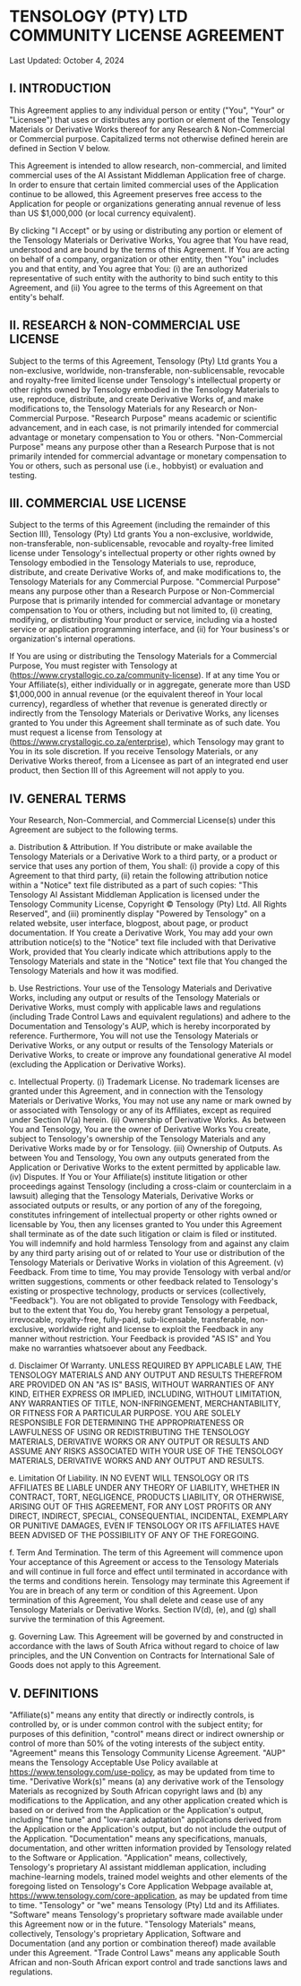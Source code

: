 # TENSOLOGY (PTY) LTD COMMUNITY LICENSE AGREEMENT
Last Updated: October 4, 2024

## I. INTRODUCTION

This Agreement applies to any individual person or entity ("You", "Your" or "Licensee") that uses or distributes any portion or element of the Tensology Materials or Derivative Works thereof for any Research & Non-Commercial or Commercial purpose. Capitalized terms not otherwise defined herein are defined in Section V below.

This Agreement is intended to allow research, non-commercial, and limited commercial uses of the AI Assistant Middleman Application free of charge. In order to ensure that certain limited commercial uses of the Application continue to be allowed, this Agreement preserves free access to the Application for people or organizations generating annual revenue of less than US $1,000,000 (or local currency equivalent).

By clicking "I Accept" or by using or distributing any portion or element of the Tensology Materials or Derivative Works, You agree that You have read, understood and are bound by the terms of this Agreement. If You are acting on behalf of a company, organization or other entity, then "You" includes you and that entity, and You agree that You: (i) are an authorized representative of such entity with the authority to bind such entity to this Agreement, and (ii) You agree to the terms of this Agreement on that entity's behalf.

## II. RESEARCH & NON-COMMERCIAL USE LICENSE

Subject to the terms of this Agreement, Tensology (Pty) Ltd grants You a non-exclusive, worldwide, non-transferable, non-sublicensable, revocable and royalty-free limited license under Tensology's intellectual property or other rights owned by Tensology embodied in the Tensology Materials to use, reproduce, distribute, and create Derivative Works of, and make modifications to, the Tensology Materials for any Research or Non-Commercial Purpose. "Research Purpose" means academic or scientific advancement, and in each case, is not primarily intended for commercial advantage or monetary compensation to You or others. "Non-Commercial Purpose" means any purpose other than a Research Purpose that is not primarily intended for commercial advantage or monetary compensation to You or others, such as personal use (i.e., hobbyist) or evaluation and testing.

## III. COMMERCIAL USE LICENSE

Subject to the terms of this Agreement (including the remainder of this Section III), Tensology (Pty) Ltd grants You a non-exclusive, worldwide, non-transferable, non-sublicensable, revocable and royalty-free limited license under Tensology's intellectual property or other rights owned by Tensology embodied in the Tensology Materials to use, reproduce, distribute, and create Derivative Works of, and make modifications to, the Tensology Materials for any Commercial Purpose. "Commercial Purpose" means any purpose other than a Research Purpose or Non-Commercial Purpose that is primarily intended for commercial advantage or monetary compensation to You or others, including but not limited to, (i) creating, modifying, or distributing Your product or service, including via a hosted service or application programming interface, and (ii) for Your business's or organization's internal operations.

If You are using or distributing the Tensology Materials for a Commercial Purpose, You must register with Tensology at (https://www.crystallogic.co.za/community-license). If at any time You or Your Affiliate(s), either individually or in aggregate, generate more than USD $1,000,000 in annual revenue (or the equivalent thereof in Your local currency), regardless of whether that revenue is generated directly or indirectly from the Tensology Materials or Derivative Works, any licenses granted to You under this Agreement shall terminate as of such date. You must request a license from Tensology at (https://www.crystallogic.co.za/enterprise), which Tensology may grant to You in its sole discretion. If you receive Tensology Materials, or any Derivative Works thereof, from a Licensee as part of an integrated end user product, then Section III of this Agreement will not apply to you.

## IV. GENERAL TERMS

Your Research, Non-Commercial, and Commercial License(s) under this Agreement are subject to the following terms.

a. Distribution & Attribution. If You distribute or make available the Tensology Materials or a Derivative Work to a third party, or a product or service that uses any portion of them, You shall: (i) provide a copy of this Agreement to that third party, (ii) retain the following attribution notice within a "Notice" text file distributed as a part of such copies: "This Tensology AI Assistant Middleman Application is licensed under the Tensology Community License, Copyright © Tensology (Pty) Ltd. All Rights Reserved", and (iii) prominently display "Powered by Tensology" on a related website, user interface, blogpost, about page, or product documentation. If You create a Derivative Work, You may add your own attribution notice(s) to the "Notice" text file included with that Derivative Work, provided that You clearly indicate which attributions apply to the Tensology Materials and state in the "Notice" text file that You changed the Tensology Materials and how it was modified.

b. Use Restrictions. Your use of the Tensology Materials and Derivative Works, including any output or results of the Tensology Materials or Derivative Works, must comply with applicable laws and regulations (including Trade Control Laws and equivalent regulations) and adhere to the Documentation and Tensology's AUP, which is hereby incorporated by reference. Furthermore, You will not use the Tensology Materials or Derivative Works, or any output or results of the Tensology Materials or Derivative Works, to create or improve any foundational generative AI model (excluding the Application or Derivative Works).

c. Intellectual Property.
(i) Trademark License. No trademark licenses are granted under this Agreement, and in connection with the Tensology Materials or Derivative Works, You may not use any name or mark owned by or associated with Tensology or any of its Affiliates, except as required under Section IV(a) herein.
(ii) Ownership of Derivative Works. As between You and Tensology, You are the owner of Derivative Works You create, subject to Tensology's ownership of the Tensology Materials and any Derivative Works made by or for Tensology.
(iii) Ownership of Outputs. As between You and Tensology, You own any outputs generated from the Application or Derivative Works to the extent permitted by applicable law.
(iv) Disputes. If You or Your Affiliate(s) institute litigation or other proceedings against Tensology (including a cross-claim or counterclaim in a lawsuit) alleging that the Tensology Materials, Derivative Works or associated outputs or results, or any portion of any of the foregoing, constitutes infringement of intellectual property or other rights owned or licensable by You, then any licenses granted to You under this Agreement shall terminate as of the date such litigation or claim is filed or instituted. You will indemnify and hold harmless Tensology from and against any claim by any third party arising out of or related to Your use or distribution of the Tensology Materials or Derivative Works in violation of this Agreement.
(v) Feedback. From time to time, You may provide Tensology with verbal and/or written suggestions, comments or other feedback related to Tensology's existing or prospective technology, products or services (collectively, "Feedback"). You are not obligated to provide Tensology with Feedback, but to the extent that You do, You hereby grant Tensology a perpetual, irrevocable, royalty-free, fully-paid, sub-licensable, transferable, non-exclusive, worldwide right and license to exploit the Feedback in any manner without restriction. Your Feedback is provided "AS IS" and You make no warranties whatsoever about any Feedback.

d. Disclaimer Of Warranty. UNLESS REQUIRED BY APPLICABLE LAW, THE TENSOLOGY MATERIALS AND ANY OUTPUT AND RESULTS THEREFROM ARE PROVIDED ON AN "AS IS" BASIS, WITHOUT WARRANTIES OF ANY KIND, EITHER EXPRESS OR IMPLIED, INCLUDING, WITHOUT LIMITATION, ANY WARRANTIES OF TITLE, NON-INFRINGEMENT, MERCHANTABILITY, OR FITNESS FOR A PARTICULAR PURPOSE. YOU ARE SOLELY RESPONSIBLE FOR DETERMINING THE APPROPRIATENESS OR LAWFULNESS OF USING OR REDISTRIBUTING THE TENSOLOGY MATERIALS, DERIVATIVE WORKS OR ANY OUTPUT OR RESULTS AND ASSUME ANY RISKS ASSOCIATED WITH YOUR USE OF THE TENSOLOGY MATERIALS, DERIVATIVE WORKS AND ANY OUTPUT AND RESULTS.

e. Limitation Of Liability. IN NO EVENT WILL TENSOLOGY OR ITS AFFILIATES BE LIABLE UNDER ANY THEORY OF LIABILITY, WHETHER IN CONTRACT, TORT, NEGLIGENCE, PRODUCTS LIABILITY, OR OTHERWISE, ARISING OUT OF THIS AGREEMENT, FOR ANY LOST PROFITS OR ANY DIRECT, INDIRECT, SPECIAL, CONSEQUENTIAL, INCIDENTAL, EXEMPLARY OR PUNITIVE DAMAGES, EVEN IF TENSOLOGY OR ITS AFFILIATES HAVE BEEN ADVISED OF THE POSSIBILITY OF ANY OF THE FOREGOING.

f. Term And Termination. The term of this Agreement will commence upon Your acceptance of this Agreement or access to the Tensology Materials and will continue in full force and effect until terminated in accordance with the terms and conditions herein. Tensology may terminate this Agreement if You are in breach of any term or condition of this Agreement. Upon termination of this Agreement, You shall delete and cease use of any Tensology Materials or Derivative Works. Section IV(d), (e), and (g) shall survive the termination of this Agreement.

g. Governing Law. This Agreement will be governed by and constructed in accordance with the laws of South Africa without regard to choice of law principles, and the UN Convention on Contracts for International Sale of Goods does not apply to this Agreement.

## V. DEFINITIONS

"Affiliate(s)" means any entity that directly or indirectly controls, is controlled by, or is under common control with the subject entity; for purposes of this definition, "control" means direct or indirect ownership or control of more than 50% of the voting interests of the subject entity.
"Agreement" means this Tensology Community License Agreement.
"AUP" means the Tensology Acceptable Use Policy available at https://www.tensology.com/use-policy, as may be updated from time to time.
"Derivative Work(s)" means (a) any derivative work of the Tensology Materials as recognized by South African copyright laws and (b) any modifications to the Application, and any other application created which is based on or derived from the Application or the Application's output, including "fine tune" and "low-rank adaptation" applications derived from the Application or the Application's output, but do not include the output of the Application.
"Documentation" means any specifications, manuals, documentation, and other written information provided by Tensology related to the Software or Application.
"Application" means, collectively, Tensology's proprietary AI assistant middleman application, including machine-learning models, trained model weights and other elements of the foregoing listed on Tensology's Core Application Webpage available at, https://www.tensology.com/core-application, as may be updated from time to time.
"Tensology" or "we" means Tensology (Pty) Ltd and its Affiliates.
"Software" means Tensology's proprietary software made available under this Agreement now or in the future.
"Tensology Materials" means, collectively, Tensology's proprietary Application, Software and Documentation (and any portion or combination thereof) made available under this Agreement.
"Trade Control Laws" means any applicable South African and non-South African export control and trade sanctions laws and regulations.